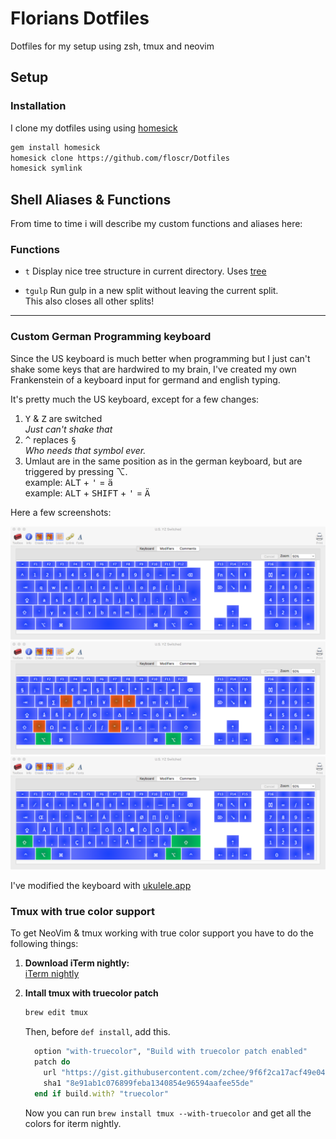 Florians Dotfiles
=================

Dotfiles for my setup using zsh, tmux and neovim

## Setup

### Installation

I clone my dotfiles using using [homesick]

```bash
gem install homesick
homesick clone https://github.com/floscr/Dotfiles
homesick symlink
```

## Shell Aliases & Functions

From time to time i will describe my custom functions and aliases here:    

### Functions

  + `t`
    Display nice tree structure in current directory.
    Uses [tree](http://mama.indstate.edu/users/ice/tree/)

  + `tgulp`
    Run gulp in a new split without leaving the current split.    
    This also closes all other splits!

* * *

### Custom German Programming keyboard

Since the US keyboard is much better when programming but I just can't shake some keys that are hardwired to my brain, I've created my own Frankenstein of a keyboard input for germand and english typing.    

It's pretty much the US keyboard, except for a few changes:    

  1. <kbd>Y</kbd> & <kbd>Z</kbd> are switched    
  *Just can't shake that*
  2. <kbd>^</kbd> replaces <kbd>§</kbd>    
  *Who needs that symbol ever.*
  3. Umlaut are in the same position as in the german keyboard, but are triggered by pressing ⌥.    
  example: <kbd>ALT</kbd> + <kbd>'</kbd> = <kbd>ä</kbd>    
  example: <kbd>ALT</kbd> + <kbd>SHIFT</kbd> + <kbd>'</kbd> = <kbd>Ä</kbd>

Here a few screenshots:

![](./images/keyboard-preview.png)
![](./images/keyboard-preview-alt.png)
![](./images/keyboard-preview-alt-shift.png)

I've modified the keyboard with [ukulele.app](http://scripts.sil.org/cms/scripts/page.php?site_id=nrsi&id=ukelele)

### Tmux with true color support

To get NeoVim & tmux working with true color support you have to do the following things:

1. **Download iTerm nightly:**    
   [iTerm nightly]

2. **Intall tmux with truecolor patch**    

   ```bash
   brew edit tmux
   ```

   Then, before `def install`, add this.

   ```ruby
     option "with-truecolor", "Build with truecolor patch enabled"
     patch do
       url "https://gist.githubusercontent.com/zchee/9f6f2ca17acf49e04088/raw/0c9bf0d84e69cb49b5e59950dd6dde6ca265f9a1/tmux-truecolor.diff"
       sha1 "8e91ab1c076899feba1340854e96594aafee55de"
     end if build.with? "truecolor"
   ```

   Now you can run `brew install tmux --with-truecolor` and get all the colors for iterm nightly.

[iTerm nightly]: https://iterm2.com/downloads/nightly/
[homesick]: https://github.com/technicalpickles/homesick
